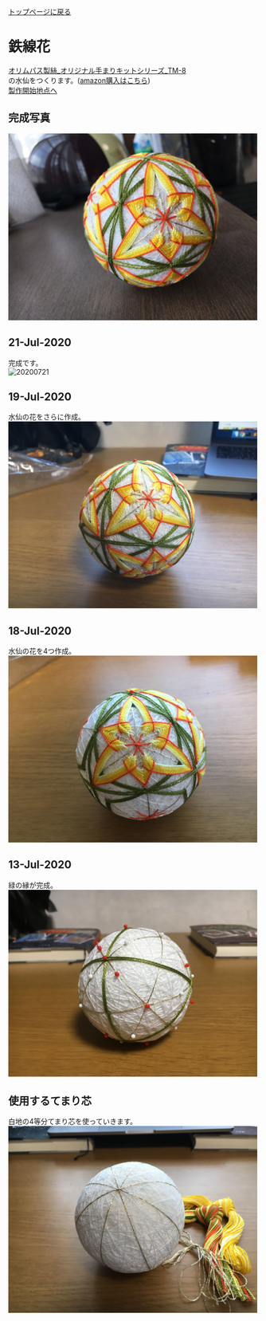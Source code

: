 [トップページに戻る](./../README.md#temari-craft)

# 鉄線花
[オリムパス製絲_オリジナル手まりキットシリーズ_TM-8](https://www.olympus-thread.com/lineup/hand_made/1489/)  
の水仙をつくります。([amazon購入はこちら](https://www.amazon.co.jp/%E3%82%AA%E3%83%AA%E3%83%A0%E3%83%91%E3%82%B9%E8%A3%BD%E7%B5%B2-Olympus-Thred-TM-8-%E3%82%AA%E3%83%AA%E3%82%B8%E3%83%8A%E3%83%AB%E6%89%8B%E3%81%BE%E3%82%8A%E3%82%AD%E3%83%83%E3%83%88%E3%82%B7%E3%83%AA%E3%83%BC%E3%82%BA/dp/B005PVQQQ6/ref=sr_1_1?__mk_ja_JP=%E3%82%AB%E3%82%BF%E3%82%AB%E3%83%8A&dchild=1&keywords=%E3%82%AA%E3%83%AA%E3%83%A0%E3%83%91%E3%82%B9+%E6%B0%B4%E4%BB%99&qid=1595342575&s=toys&sr=1-1))  
[製作開始地点へ](#%E4%BD%BF%E7%94%A8%E3%81%99%E3%82%8B%E3%81%A6%E3%81%BE%E3%82%8A%E8%8A%AF)  


## 完成写真  
<img src="https://github.com/Masaki-Okuyama/Temari-craft/blob/images/011_after.jpg" alt="011_after" width="500"/>  

## 21-Jul-2020
完成です。  
<img src="https://github.com/Masaki-Okuyama/Temari-craft/blob/images/20200721.jpg" alt="20200721" width="500"/>  

## 19-Jul-2020
水仙の花をさらに作成。  
<img src="https://github.com/Masaki-Okuyama/Temari-craft/blob/images/20200719.jpg" alt="20200719" width="500"/>  

## 18-Jul-2020
水仙の花を4つ作成。  
<img src="https://github.com/Masaki-Okuyama/Temari-craft/blob/images/20200718.jpg" alt="20200718" width="500"/>  

## 13-Jul-2020
緑の縁が完成。  
<img src="https://github.com/Masaki-Okuyama/Temari-craft/blob/images/20200713.jpg" alt="20200713" width="500"/>  

## 使用するてまり芯
白地の4等分てまり芯を使っていきます。
<img src="https://github.com/Masaki-Okuyama/Temari-craft/blob/images/011_before.jpg" alt="011_brfore" width="500"/>  
